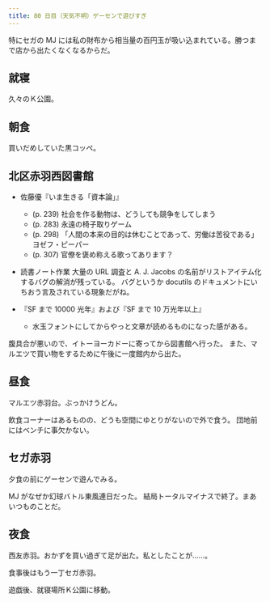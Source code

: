 ```yaml
---
title: 80 日目（天気不明）ゲーセンで遊びすぎ
---
```


特にセガの MJ には私の財布から相当量の百円玉が吸い込まれている。勝つまで店から出たくなくなるからだ。

## 就寝

久々のＫ公園。

## 朝食

買いだめしていた黒コッペ。

## 北区赤羽西図書館

* 佐藤優『いま生きる「資本論」』
  * (p. 239) 社会を作る動物は、どうしても競争をしてしまう
  * (p. 283) 永遠の椅子取りゲーム
  * (p. 298) 「人間の本来の目的は休むことであって、労働は苦役である」ヨゼフ・ピーパー
  * (p. 307) 官僚を褒め称える歌ってあります？

* 読書ノート作業
  大量の URL 調査と A. J. Jacobs の名前がリストアイテム化するバグの解消が残っている。
  バグというか docutils のドキュメントにいちおう言及されている現象だがね。

* 『SF まで 10000 光年』および『SF まで 10 万光年以上』
  * 水玉フォントにしてからやっと文章が読めるものになった感がある。

腹具合が悪いので、イトーヨーカドーに寄ってから図書館へ行った。
また、マルエツで買い物をするために午後に一度館内から出た。

## 昼食

マルエツ赤羽台。ぶっかけうどん。

飲食コーナーはあるものの、どうも空間にゆとりがないので外で食う。
団地前にはベンチに事欠かない。

## セガ赤羽

夕食の前にゲーセンで遊んでみる。

MJ がなぜか幻球バトル東風連日だった。
結局トータルマイナスで終了。まあいつものことだ。

## 夜食

西友赤羽。おかずを買い過ぎて足が出た。私としたことが……。

食事後はもう一丁セガ赤羽。

遊戯後、就寝場所Ｋ公園に移動。
